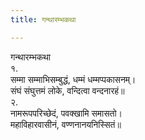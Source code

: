 ```yaml
---
title: गन्थारम्भकथा

---
```

गन्थारम्भकथा  
१.  
सम्मा सम्माभिसम्बुद्धं, धम्मं धम्मप्पकासनम्।  
संघं संघुत्तमं लोके, वन्दित्वा वन्दनारहं॥  
२.  
नामरूपपरिच्छेदं, पवक्खामि समासतो।  
महाविहारवासीनं, वण्णनानयनिस्सितं॥  